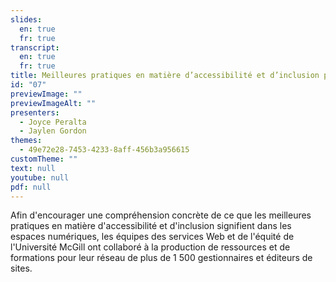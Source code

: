 ```yaml
---
slides:
  en: true
  fr: true
transcript:
  en: true
  fr: true
title: Meilleures pratiques en matière d’accessibilité et d’inclusion pour les sites Web
id: "07"
previewImage: ""
previewImageAlt: ""
presenters:
  - Joyce Peralta
  - Jaylen Gordon
themes:
  - 49e72e28-7453-4233-8aff-456b3a956615
customTheme: ""
text: null
youtube: null
pdf: null
---
```

Afin d'encourager une compréhension concrète de ce que les meilleures pratiques en matière d'accessibilité et d'inclusion signifient dans les espaces numériques, les équipes des services Web et de l'équité de l'Université McGill ont collaboré à la production de ressources et de formations pour leur réseau de plus de 1 500 gestionnaires et éditeurs de sites.
